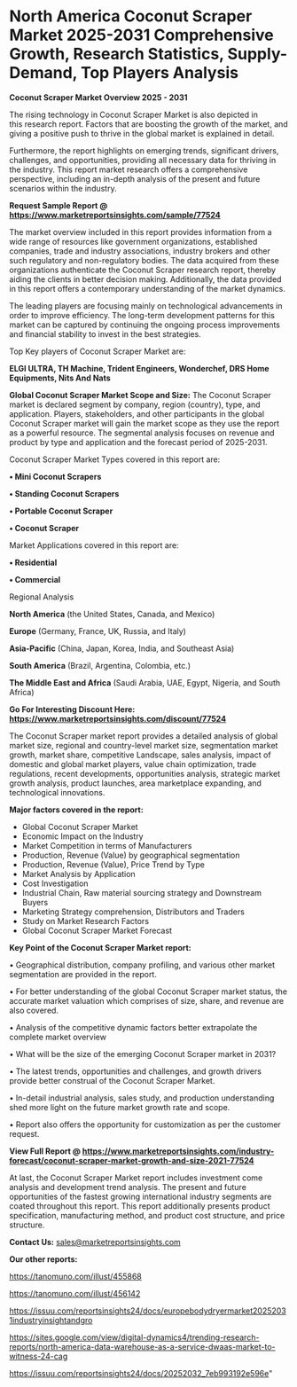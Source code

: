# North America Coconut Scraper Market 2025-2031 Comprehensive Growth, Research Statistics, Supply-Demand,  Top Players Analysis

<Strong> Coconut Scraper Market Overview 2025 - 2031</strong>

The rising technology in Coconut Scraper Market is also depicted in this research report. Factors that are boosting the growth of the market, and giving a positive push to thrive in the global market is explained in detail.

Furthermore, the report highlights on emerging trends, significant drivers, challenges, and opportunities, providing all necessary data for thriving in the industry. This report market research offers a comprehensive perspective, including an in-depth analysis of the present and future scenarios within the industry.

<strong>Request Sample Report @ <a href=https://www.marketreportsinsights.com/sample/77524>https://www.marketreportsinsights.com/sample/77524</a></strong>

The market overview included in this report provides information from a wide range of resources like government organizations, established companies, trade and industry associations, industry brokers and other such regulatory and non-regulatory bodies. The data acquired from these organizations authenticate the Coconut Scraper research report, thereby aiding the clients in better decision making. Additionally, the data provided in this report offers a contemporary understanding of the market dynamics.

The leading players are focusing mainly on technological advancements in order to improve efficiency. The long-term development patterns for this market can be captured by continuing the ongoing process improvements and financial stability to invest in the best strategies.

Top Key players of Coconut Scraper Market are:

<strong>ELGI ULTRA, TH Machine, Trident Engineers, Wonderchef, DRS Home Equipments, Nits And Nats</strong>

<strong><b>Global Coconut Scraper Market Scope and Size:</b></strong>
The Coconut Scraper market is declared segment by company, region (country), type, and application. Players, stakeholders, and other participants in the global Coconut Scraper market will gain the market scope as they use the report as a powerful resource. The segmental analysis focuses on revenue and product by type and application and the forecast period of 2025-2031.

Coconut Scraper Market Types covered in this report are:

<strong>• Mini Coconut Scrapers

• Standing Coconut Scrapers

• Portable Coconut Scraper

• Coconut Scraper</strong>

Market Applications covered in this report are:

<strong>• Residential

• Commercial</strong> 

Regional Analysis

<strong>North America</strong> (the United States, Canada, and Mexico)

<strong>Europe</strong> (Germany, France, UK, Russia, and Italy)

<strong>Asia-Pacific</strong> (China, Japan, Korea, India, and Southeast Asia)

<strong>South America</strong> (Brazil, Argentina, Colombia, etc.)

<strong>The Middle East and Africa</strong> (Saudi Arabia, UAE, Egypt, Nigeria, and South Africa)

<strong>Go For Interesting Discount Here: <a href=https://www.marketreportsinsights.com/discount/77524>https://www.marketreportsinsights.com/discount/77524</a></strong>

The Coconut Scraper market report provides a detailed analysis of global market size, regional and country-level market size, segmentation market growth, market share, competitive Landscape, sales analysis, impact of domestic and global market players, value chain optimization, trade regulations, recent developments, opportunities analysis, strategic market growth analysis, product launches, area marketplace expanding, and technological innovations.

<strong><b>Major factors covered in the report:</b></strong>
<ul>
  <li>Global Coconut Scraper Market </li>
  <li>Economic Impact on the Industry</li>
  <li>Market Competition in terms of Manufacturers</li>
  <li>Production, Revenue (Value) by geographical segmentation</li>
  <li>Production, Revenue (Value), Price Trend by Type</li>
  <li>Market Analysis by Application</li>
  <li>Cost Investigation</li>
  <li>Industrial Chain, Raw material sourcing strategy and Downstream Buyers</li>
  <li>Marketing Strategy comprehension, Distributors and Traders</li>
  <li>Study on Market Research Factors</li>
  <li>Global Coconut Scraper Market Forecast</li>
</ul>

<strong><b>Key Point of the Coconut Scraper Market report:</b></strong>

• Geographical distribution, company profiling, and various other market segmentation are provided in the report.

• For better understanding of the global Coconut Scraper market status, the accurate market valuation which comprises of size, share, and revenue are also covered.

• Analysis of the competitive dynamic factors better extrapolate the complete market overview

• What will be the size of the emerging Coconut Scraper market in 2031?

• The latest trends, opportunities and challenges, and growth drivers provide better construal of the Coconut Scraper Market.

• In-detail industrial analysis, sales study, and production understanding shed more light on the future market growth rate and scope.

• Report also offers the opportunity for customization as per the customer request.

<strong><b>View Full Report @ <a href=https://www.marketreportsinsights.com/industry-forecast/coconut-scraper-market-growth-and-size-2021-77524>https://www.marketreportsinsights.com/industry-forecast/coconut-scraper-market-growth-and-size-2021-77524</a></b></strong>


At last, the Coconut Scraper Market report includes investment come analysis and development trend analysis. The present and future opportunities of the fastest growing international industry segments are coated throughout this report. This report additionally presents product specification, manufacturing method, and product cost structure, and price structure.

<strong>Contact Us:</strong>
sales@marketreportsinsights.com

<strong>Our other reports:</strong>

<a href=https://tanomuno.com/illust/455868>https://tanomuno.com/illust/455868</a>

<a href=https://tanomuno.com/illust/456142>https://tanomuno.com/illust/456142</a>

<a href=https://issuu.com/reportsinsights24/docs/europebodydryermarket20252031industryinsightandgro>https://issuu.com/reportsinsights24/docs/europebodydryermarket20252031industryinsightandgro</a>

<a href=https://sites.google.com/view/digital-dynamics4/trending-research-reports/north-america-data-warehouse-as-a-service-dwaas-market-to-witness-24-cag>https://sites.google.com/view/digital-dynamics4/trending-research-reports/north-america-data-warehouse-as-a-service-dwaas-market-to-witness-24-cag</a>

<a href=https://issuu.com/reportsinsights24/docs/20252032_7eb993192e596e>https://issuu.com/reportsinsights24/docs/20252032_7eb993192e596e</a>"
